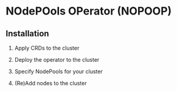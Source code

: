 # NOdePOols OPerator (NOPOOP)

## Installation

1. Apply CRDs to the cluster

2. Deploy the operator to the cluster

3. Specify NodePools for your cluster

4. (Re)Add nodes to the cluster

